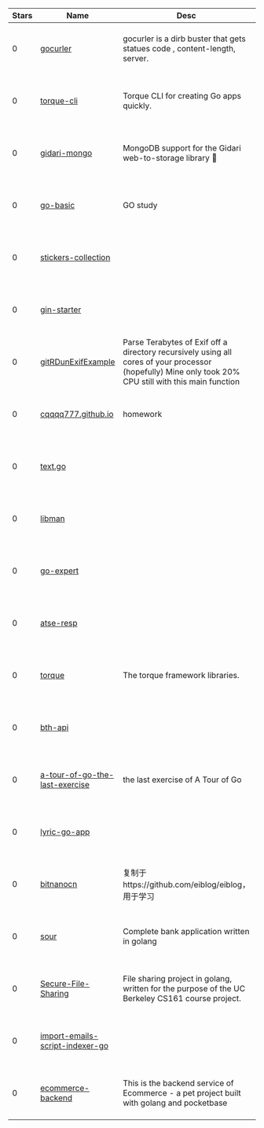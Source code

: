 | Stars | Name | Desc | Created | 
| ----- | ------- | ------------- | ------------- |
| 0 | [gocurler](https://github.com/okayest-hacker/gocurler) | gocurler is a dirb buster that gets statues code , content-length, server. | 2022-10-14 00:29:43 +0000 UTC |
| 0 | [torque-cli](https://github.com/go-torque/torque-cli) | Torque CLI for creating Go apps quickly. | 2022-10-14 00:06:56 +0000 UTC |
| 0 | [gidari-mongo](https://github.com/alpstable/gidari-mongo) | MongoDB support for the Gidari web-to-storage library 🍃 | 2022-10-14 00:00:45 +0000 UTC |
| 0 | [go-basic](https://github.com/tataki26/go-basic) | GO study | 2022-10-14 01:33:50 +0000 UTC |
| 0 | [stickers-collection](https://github.com/MydroX/stickers-collection) |  | 2022-10-14 00:31:16 +0000 UTC |
| 0 | [gin-starter](https://github.com/sjafru/gin-starter) |  | 2022-10-14 00:01:36 +0000 UTC |
| 0 | [gitRDunExifExample](https://github.com/davidrenne/gitRDunExifExample) | Parse Terabytes of Exif off a directory recursively using all cores of your processor (hopefully) Mine only took 20% CPU still with this main function | 2022-10-14 00:18:42 +0000 UTC |
| 0 | [cqqqq777.github.io](https://github.com/cqqqq777/cqqqq777.github.io) | homework | 2022-10-14 00:31:04 +0000 UTC |
| 0 | [text.go](https://github.com/Hanser001/text.go) |  | 2022-10-14 01:23:23 +0000 UTC |
| 0 | [libman](https://github.com/nmcastro1/libman) |  | 2022-10-14 00:34:06 +0000 UTC |
| 0 | [go-expert](https://github.com/paluan-batista/go-expert) |  | 2022-10-14 00:42:23 +0000 UTC |
| 0 | [atse-resp](https://github.com/gerasimovvladislav/atse-resp) |  | 2022-10-14 00:12:43 +0000 UTC |
| 0 | [torque](https://github.com/go-torque/torque) | The torque framework libraries. | 2022-10-14 00:05:53 +0000 UTC |
| 0 | [bth-api](https://github.com/devhijazi/bth-api) |  | 2022-10-14 00:52:53 +0000 UTC |
| 0 | [a-tour-of-go-the-last-exercise](https://github.com/flipfrog/a-tour-of-go-the-last-exercise) | the last exercise of A Tour of Go | 2022-10-14 00:57:34 +0000 UTC |
| 0 | [lyric-go-app](https://github.com/fifty-5/lyric-go-app) |  | 2022-10-14 00:55:59 +0000 UTC |
| 0 | [bitnanocn](https://github.com/bitnanocn/bitnanocn) | 复制于https://github.com/eiblog/eiblog，用于学习 | 2022-10-14 01:31:34 +0000 UTC |
| 0 | [sour](https://github.com/rodrigoazv/sour) | Complete bank application written in golang | 2022-10-14 00:56:20 +0000 UTC |
| 0 | [Secure-File-Sharing](https://github.com/morganhiggin2/Secure-File-Sharing) | File sharing project in golang, written for the purpose of the UC Berkeley CS161 course project. | 2022-10-14 01:07:35 +0000 UTC |
| 0 | [import-emails-script-indexer-go](https://github.com/Zelzazor/import-emails-script-indexer-go) |  | 2022-10-14 00:21:09 +0000 UTC |
| 0 | [ecommerce-backend](https://github.com/stewie1520/ecommerce-backend) | This is the backend service of Ecommerce - a pet project built with golang and pocketbase | 2022-10-14 01:11:58 +0000 UTC |


